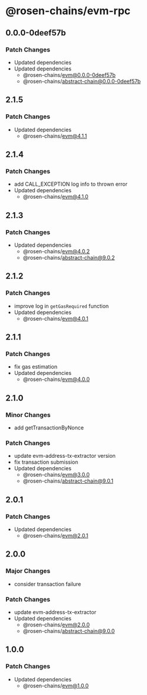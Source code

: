 # @rosen-chains/evm-rpc

## 0.0.0-0deef57b

### Patch Changes

- Updated dependencies
- Updated dependencies
  - @rosen-chains/evm@0.0.0-0deef57b
  - @rosen-chains/abstract-chain@0.0.0-0deef57b

## 2.1.5

### Patch Changes

- Updated dependencies
  - @rosen-chains/evm@4.1.1

## 2.1.4

### Patch Changes

- add CALL_EXCEPTION log info to thrown error
- Updated dependencies
  - @rosen-chains/evm@4.1.0

## 2.1.3

### Patch Changes

- Updated dependencies
  - @rosen-chains/evm@4.0.2
  - @rosen-chains/abstract-chain@9.0.2

## 2.1.2

### Patch Changes

- improve log in `getGasRequired` function
- Updated dependencies
  - @rosen-chains/evm@4.0.1

## 2.1.1

### Patch Changes

- fix gas estimation
- Updated dependencies
  - @rosen-chains/evm@4.0.0

## 2.1.0

### Minor Changes

- add getTransactionByNonce

### Patch Changes

- update evm-address-tx-extractor version
- fix transaction submission
- Updated dependencies
  - @rosen-chains/evm@3.0.0
  - @rosen-chains/abstract-chain@9.0.1

## 2.0.1

### Patch Changes

- Updated dependencies
  - @rosen-chains/evm@2.0.1

## 2.0.0

### Major Changes

- consider transaction failure

### Patch Changes

- update evm-address-tx-extractor
- Updated dependencies
  - @rosen-chains/evm@2.0.0
  - @rosen-chains/abstract-chain@9.0.0

## 1.0.0

### Patch Changes

- Updated dependencies
  - @rosen-chains/evm@1.0.0
